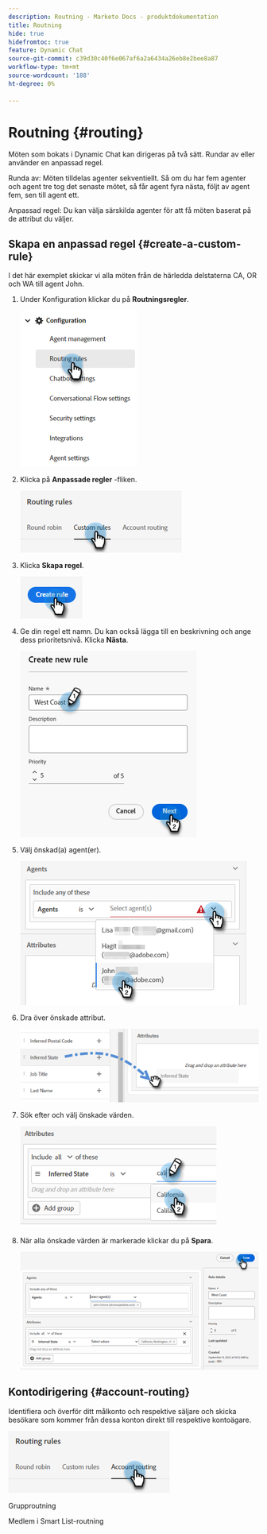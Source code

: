 ```yaml
---
description: Routning - Marketo Docs - produktdokumentation
title: Routning
hide: true
hidefromtoc: true
feature: Dynamic Chat
source-git-commit: c39d30c40f6e067af6a2a6434a26eb8e2bee8a87
workflow-type: tm+mt
source-wordcount: '188'
ht-degree: 0%

---
```


# Routning {#routing}

Möten som bokats i Dynamic Chat kan dirigeras på två sätt. Rundar av eller använder en anpassad regel.

Runda av: Möten tilldelas agenter sekventiellt. Så om du har fem agenter och agent tre tog det senaste mötet, så får agent fyra nästa, följt av agent fem, sen till agent ett.

Anpassad regel: Du kan välja särskilda agenter för att få möten baserat på de attribut du väljer.

## Skapa en anpassad regel {#create-a-custom-rule}

I det här exemplet skickar vi alla möten från de härledda delstaterna CA, OR och WA till agent John.

1. Under Konfiguration klickar du på **Routningsregler**.

   ![](assets/routing-1.png)

1. Klicka på **Anpassade regler** -fliken.

   ![](assets/routing-2.png)

1. Klicka **Skapa regel**.

   ![](assets/routing-3.png)

1. Ge din regel ett namn. Du kan också lägga till en beskrivning och ange dess prioritetsnivå. Klicka **Nästa**.

   ![](assets/routing-4.png)

1. Välj önskad(a) agent(er).

   ![](assets/routing-5.png)

1. Dra över önskade attribut.

   ![](assets/routing-6.png)

1. Sök efter och välj önskade värden.

   ![](assets/routing-7.png)

1. När alla önskade värden är markerade klickar du på **Spara**.

   ![](assets/routing-8.png)


## Kontodirigering {#account-routing}

Identifiera och överför ditt målkonto och respektive säljare och skicka besökare som kommer från dessa konton direkt till respektive kontoägare.

![](assets/routing-9.png)

Grupproutning

Medlem i Smart List-routning
